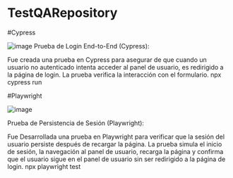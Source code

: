 # TestQARepository

#Cypress

![image](https://github.com/user-attachments/assets/8822e88c-aecb-4701-9599-b390169b2b70)
Prueba de Login End-to-End (Cypress):

Fue creada una prueba en Cypress para asegurar de que cuando un usuario no autenticado intenta acceder al panel de usuario, es redirigido a la página de login.
La prueba verifica la interacción con el formulario.
npx cypress run

#Playwright

![image](https://github.com/user-attachments/assets/ff0f4525-74c1-4178-82fa-3f15fc38d37c)

Prueba de Persistencia de Sesión (Playwright):

Fue Desarrollada una prueba en Playwright para verificar que la sesión del usuario persiste después de recargar la página.
La prueba simula el inicio de sesión, la navegación al panel de usuario, recarga la página y confirma que el usuario sigue en el panel de usuario sin ser redirigido a la página de login.
npx playwright test
